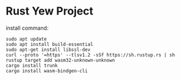 # Rust Yew Project

install command:

```
sudo apt update
sudo apt install build-essential
sudo apt-get install libssl-dev
curl --proto '=https' --tlsv1.2 -sSf https://sh.rustup.rs | sh
rustup target add wasm32-unknown-unknown
cargo install trunk
cargo install wasm-bindgen-cli
```
